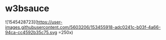 # w3bsauce 


![1545428723](https://user-images.githubusercontent.com/5603206/153455918-adc0241c-b03f-4a66-94ca-cc4592b35c75.svg =250x)
